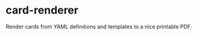 card-renderer
=============

Render cards from YAML definitions and templates to a nice printable PDF.

